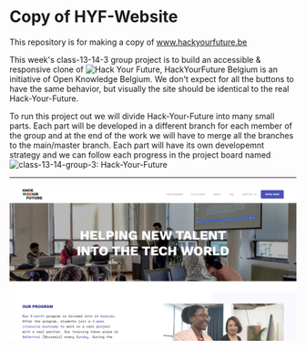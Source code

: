 # Copy of HYF-Website
This repository is for making a copy of www.hackyourfuture.be

This week's class-13-14-3 group project is to build an accessible & responsive clone of ![Hack Your Future](https://hackyourfuture.be/), HackYourFuture Belgium is an initiative of Open Knowledge Belgium. We don't expect for all the buttons to have the same behavior, but visually the site should be identical to the real Hack-Your-Future.

To run this project out we will divide Hack-Your-Future into many small parts. Each part will be developed in a different branch for each member of the group and at the end of the work we will have to merge all the branches to the main/master branch. Each part will have its own developemnt strategy and we can follow each progress in the project board named  ![class-13-14-group-3: Hack-Your-Future](https://github.com/Fatihayoz/HYF-Website)

****
![Hack Your Future](https://github.com/gustavoaespitia/gustavotest/blob/main/Captura%20de%20pantalla%202021-02-14%20a%20las%2016.02.06.png)

